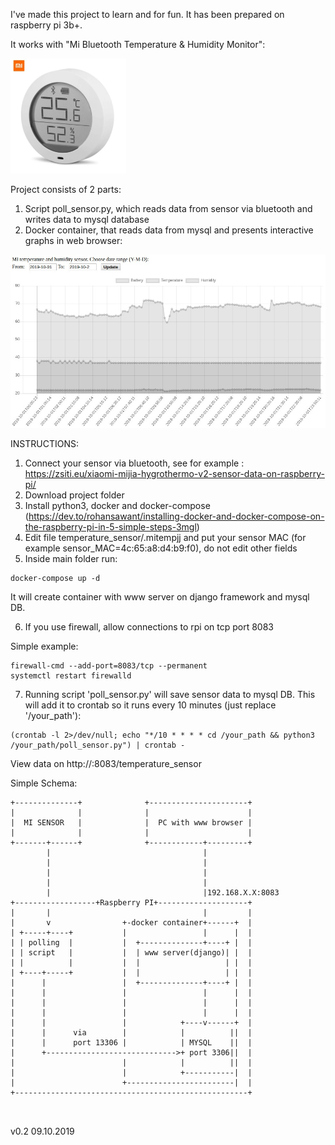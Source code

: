 I've made this project to learn and for fun. It has been prepared on raspberry pi 3b+.

It works with "Mi Bluetooth Temperature & Humidity Monitor":

![Mi Sensor](misensor.png?raw=true "Mi Sensor")

Project consists of 2 parts:
1. Script poll_sensor.py, which reads data from sensor via bluetooth and writes data to mysql database
2. Docker container, that reads data from mysql and presents interactive graphs in web browser:

![Screenshot](screenshot.jpg?raw=true "Screenshot")


INSTRUCTIONS:

1. Connect your sensor via bluetooth, see for example : https://zsiti.eu/xiaomi-mijia-hygrothermo-v2-sensor-data-on-raspberry-pi/
2. Download project folder
3. Install python3, docker and docker-compose (https://dev.to/rohansawant/installing-docker-and-docker-compose-on-the-raspberry-pi-in-5-simple-steps-3mgl)
4. Edit file temperature_sensor/.mitempjj and put your sensor MAC (for example sensor_MAC=4c:65:a8:d4:b9:f0), do not edit other fields
5. Inside main folder run:

```
docker-compose up -d
```

It will create container with www server on django framework and mysql DB.

6. If you use firewall, allow connections to rpi on tcp port 8083

Simple example:

```
firewall-cmd --add-port=8083/tcp --permanent
systemctl restart firewalld
```
7. Running script 'poll_sensor.py' will save sensor data to mysql DB.
This will add it to crontab so it runs every 10 minutes (just replace '/your_path'):

```
(crontab -l 2>/dev/null; echo "*/10 * * * * cd /your_path && python3 /your_path/poll_sensor.py") | crontab - 
```



View data on http://<raspberry pi IP>:8083/temperature_sensor
	
	

Simple Schema:
```
+--------------+              +----------------------+
|              |              |                      |
|  MI SENSOR   |              |  PC with www browser |
|              |              |                      |
+-------+------+              +------------+---------+
        |                                  |
        |                                  |
        |                                  |
        |                                  |
        |                                  |192.168.X.X:8083
+------------------+Raspberry PI+--------------------+
|       |                                  |         |
|       v                +-docker container+------+  |
| +-----+----+           |                 |      |  |
| | polling  |           |  +--------------+----+ |  |
| | script   |           |  | www server(django)| |  |
| |          |           |  |                   | |  |
| +----+-----+           |  |                   | |  |
|      |                 |  +--------------+----+ |  |
|      |                 |                 |      |  |
|      |                 |                 |      |  |
|      |                 |                 |      |  |
|      |                 |            +----v------+  |
|      |      via        |            |          ||  |
|      |      port 13306 |            | MYSQL    ||  |
|      +----------------------------->+ port 3306||  |
|                        |            |          ||  |
|                        |            +-----------|  |
|                        +------------------------|  |
+----------------------------------------------------+



```


v0.2 09.10.2019
